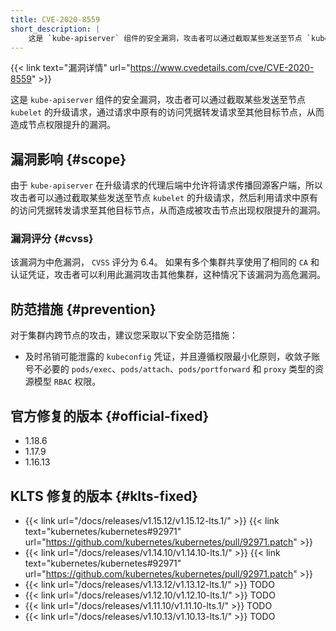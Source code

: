 ```yaml
---
title: CVE-2020-8559
short_description: |
    这是 `kube-apiserver` 组件的安全漏洞，攻击者可以通过截取某些发送至节点 `kubelet` 的升级请求，通过请求中原有的访问凭据转发请求至其他目标节点，从而造成节点权限提升的漏洞。
---
```


{{< link text="漏洞详情" url="https://www.cvedetails.com/cve/CVE-2020-8559" >}}

这是 `kube-apiserver` 组件的安全漏洞，攻击者可以通过截取某些发送至节点 `kubelet` 的升级请求，通过请求中原有的访问凭据转发请求至其他目标节点，从而造成节点权限提升的漏洞。

## 漏洞影响 {#scope}

由于 `kube-apiserver` 在升级请求的代理后端中允许将请求传播回源客户端，所以攻击者可以通过截取某些发送至节点 `kubelet` 的升级请求，然后利用请求中原有的访问凭据转发请求至其他目标节点，从而造成被攻击节点出现权限提升的漏洞。

### 漏洞评分 {#cvss}

该漏洞为中危漏洞， `CVSS` 评分为 6.4。
如果有多个集群共享使用了相同的 `CA` 和认证凭证，攻击者可以利用此漏洞攻击其他集群，这种情况下该漏洞为高危漏洞。

## 防范措施 {#prevention}

对于集群内跨节点的攻击，建议您采取以下安全防范措施：
- 及时吊销可能泄露的 `kubeconfig` 凭证，并且遵循权限最小化原则，收敛子账号不必要的 `pods/exec`、`pods/attach`、`pods/portforward` 和 `proxy` 类型的资源模型 `RBAC` 权限。

## 官方修复的版本 {#official-fixed}

- 1.18.6
- 1.17.9
- 1.16.13

## KLTS 修复的版本 {#klts-fixed}

- {{< link url="/docs/releases/v1.15.12/v1.15.12-lts.1/" >}} {{< link text="kubernetes/kubernetes#92971" url="https://github.com/kubernetes/kubernetes/pull/92971.patch" >}}
- {{< link url="/docs/releases/v1.14.10/v1.14.10-lts.1/" >}} {{< link text="kubernetes/kubernetes#92971" url="https://github.com/kubernetes/kubernetes/pull/92971.patch" >}}
- {{< link url="/docs/releases/v1.13.12/v1.13.12-lts.1/" >}} TODO
- {{< link url="/docs/releases/v1.12.10/v1.12.10-lts.1/" >}} TODO
- {{< link url="/docs/releases/v1.11.10/v1.11.10-lts.1/" >}} TODO
- {{< link url="/docs/releases/v1.10.13/v1.10.13-lts.1/" >}} TODO

